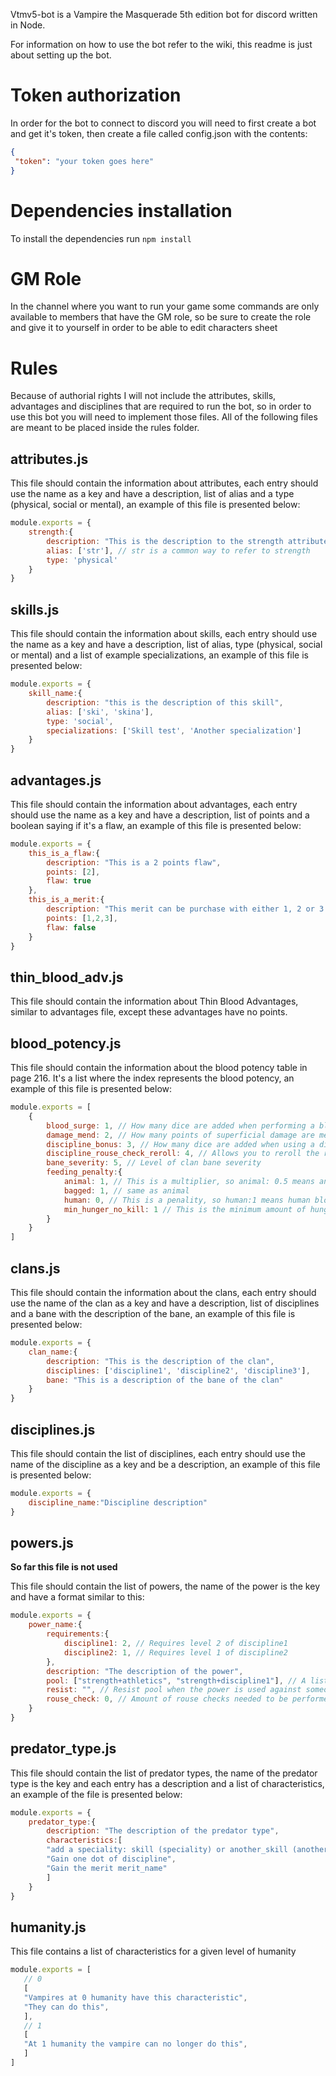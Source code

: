 Vtmv5-bot is a Vampire the Masquerade 5th edition bot for discord written in Node.

For information on how to use the bot refer to the wiki, this readme is just about setting up the bot.

# Token authorization

In order for the bot to connect to discord you will need to first create a bot and get it's token, then create a file called config.json with the contents:

```json
{
 "token": "your token goes here"
}

```

# Dependencies installation

To install the dependencies run `npm install`

# GM Role

In the channel where you want to run your game some commands are only available to members that have the GM role, so be sure to create the role and give it to yourself in order to be able to edit characters sheet

# Rules

Because of authorial rights I will not include the attributes, skills, advantages and disciplines that are required to run the bot, so in order to use this bot you will need to implement those files. All of the following files are meant to be placed inside the rules folder.

## attributes.js

This file should contain the information about attributes, each entry should use the name as a key and have a description, list of alias and a type (physical, social or mental), an example of this file is presented below:

```javascript
module.exports = {
    strength:{
        description: "This is the description to the strength attribute",
        alias: ['str'], // str is a common way to refer to strength
        type: 'physical'
    }
}
```

## skills.js

This file should contain the information about skills, each entry should use the name as a key and have a description, list of alias, type (physical, social or mental) and a list of example specializations, an example of this file is presented below:

```javascript
module.exports = {
    skill_name:{
        description: "this is the description of this skill",
        alias: ['ski', 'skina'],
        type: 'social',
        specializations: ['Skill test', 'Another specialization']
    }
}
```

## advantages.js

This file should contain the information about advantages, each entry should use the name as a key and have a description, list of points and a boolean saying if it's a flaw, an example of this file is presented below:

```javascript
module.exports = {
    this_is_a_flaw:{
        description: "This is a 2 points flaw",
        points: [2],
        flaw: true
    },
    this_is_a_merit:{
        description: "This merit can be purchase with either 1, 2 or 3 points",
        points: [1,2,3],
        flaw: false
    }
}
```

## thin_blood_adv.js

This file should contain the information about Thin Blood Advantages, similar to advantages file, except these advantages have no points.

## blood_potency.js

This file should contain the information about the blood potency table in page 216. It's a list where the index represents the blood potency, an example of this file is presented below:

```javascript
module.exports = [
    {
        blood_surge: 1, // How many dice are added when performing a blood surge
        damage_mend: 2, // How many points of superficial damage are mended by a single rouse check
        discipline_bonus: 3, // How many dice are added when using a discipline
        discipline_rouse_check_reroll: 4, // Allows you to reroll the rouse check for disciplines of this level and below
        bane_severity: 5, // Level of clan bane severity
        feeding_penalty:{
            animal: 1, // This is a multiplier, so animal: 0.5 means animal blood only slakes half the hunger
            bagged: 1, // same as animal
            human: 0, // This is a penality, so human:1 means human blood slakes 1 less hunger than it should
            min_hunger_no_kill: 1 // This is the minimum amount of hunger you can have without having to kill
        }
    }
]
```

## clans.js

This file should contain the information about the clans, each entry should use the name of the clan as a key and have a description, list of disciplines and a bane with the description of the bane, an example of this file is presented below:

```javascript
module.exports = {
    clan_name:{
        description: "This is the description of the clan",
        disciplines: ['discipline1', 'discipline2', 'discipline3'],
        bane: "This is a description of the bane of the clan"
    }
}
```

## disciplines.js

This file should contain the list of disciplines, each entry should use the name of the discipline as a key and be a description, an example of this file is presented below:

```javascript
module.exports = {
    discipline_name:"Discipline description"
}
```

## powers.js

**So far this file is not used**

This file should contain the list of powers, the name of the power is the key and have a format similar to this:

```javascript
module.exports = {
    power_name:{
        requirements:{
            discipline1: 2, // Requires level 2 of discipline1
            discipline2: 1, // Requires level 1 of discipline2
        },
        description: "The description of the power",
        pool: ["strength+athletics", "strength+discipline1"], // A list of the possible pools used by this power
        resist: "", // Resist pool when the power is used against someone, or empty string for no resist test
        rouse_check: 0, // Amount of rouse checks needed to be performed to activate the power
    }
}
```

## predator_type.js

This file should contain the list of predator types, the name of the predator type is the key and each entry has a description and a list of characteristics, an example of the file is presented below:

```javascript
module.exports = {
    predator_type:{
        description: "The description of the predator type",
        characteristics:[
        "add a speciality: skill (speciality) or another_skill (another speciality)",
        "Gain one dot of discipline",
        "Gain the merit merit_name"
        ] 
    }
}
```

## humanity.js

This file contains a list of characteristics for a given level of humanity

```javascript
module.exports = [
   // 0
   [
   "Vampires at 0 humanity have this characteristic",
   "They can do this",
   ],
   // 1
   [
   "At 1 humanity the vampire can no longer do this",
   ]
]
```
